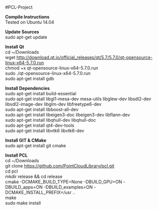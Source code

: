 #PCL-Project  
  
**Compile Instructions**  
Tested on Ubuntu 14.04  
  
**Update Sources**  
sudo apt-get update  
  
**Install Qt**  
cd ~/Downloads  
wget http://download.qt.io/official_releases/qt/5.7/5.7.0/qt-opensource-linux-x64-5.7.0.run  
chmod +x qt-opensource-linux-x64-5.7.0.run  
sudo ./qt-opensource-linux-x64-5.7.0.run  
sudo apt-get install gdb  
  
**Install Dependencies**  
sudo apt-get install build-essential  
sudo apt-get install libgl1-mesa-dev mesa-utils libglew-dev libsdl2-dev libsdl2-image-dev libglm-dev libfreetype6-dev  
sudo apt-get install libboost-all-dev  
sudo apt-get install libeigen3-doc libeigen3-dev libflann-dev  
sudo apt-get install libqhull-dev libqhull-doc  
sudo apt-get install qt4-dev-tools  
sudo apt-get install libvtk6 libvtk6-dev  
  
**Install GIT & CMake**  
sudo apt-get install git cmake  
  
**Install PCL**  
cd ~/Downloads  
git clone https://github.com/PointCloudLibrary/pcl.git  
cd pcl  
mkdir release && cd release  
cmake -DCMAKE_BUILD_TYPE=None -DBUILD_GPU=ON -DBUILD_apps=ON -DBUILD_examples=ON -DCMAKE_INSTALL_PREFIX=/usr ..  
make  
sudo make install  

